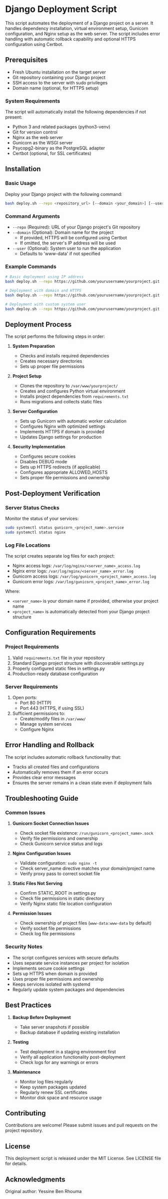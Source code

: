 # Django Deployment Script

This script automates the deployment of a Django project on a server. It handles dependency installation, virtual environment setup, Gunicorn configuration, and Nginx setup as the web server. The script includes error handling with automatic rollback capability and optional HTTPS configuration using Certbot.

## Prerequisites

- Fresh Ubuntu installation on the target server
- Git repository containing your Django project
- SSH access to the server with sudo privileges
- Domain name (optional, for HTTPS setup)

### System Requirements

The script will automatically install the following dependencies if not present:
- Python 3 and related packages (python3-venv)
- Git for version control
- Nginx as the web server
- Gunicorn as the WSGI server
- Psycopg2-binary as the PostgreSQL adapter
- Certbot (optional, for SSL certificates)

## Installation

### Basic Usage

Deploy your Django project with the following command:

```bash
bash deploy.sh --repo <repository_url> [--domain <your_domain>] [--user <system_user>]
```

### Command Arguments

- `--repo` (Required): URL of your Django project's Git repository
- `--domain` (Optional): Domain name for the project
  - If provided, HTTPS will be configured using Certbot
  - If omitted, the server's IP address will be used
- `--user` (Optional): System user to run the application
  - Defaults to 'www-data' if not specified

### Example Commands

```bash
# Basic deployment using IP address
bash deploy.sh --repo https://github.com/yourusername/yourproject.git

# Deployment with domain and HTTPS
bash deploy.sh --repo https://github.com/yourusername/yourproject.git --domain example.com

# Deployment with custom system user
bash deploy.sh --repo https://github.com/yourusername/yourproject.git --domain example.com --user customuser
```

## Deployment Process

The script performs the following steps in order:

1. **System Preparation**
   - Checks and installs required dependencies
   - Creates necessary directories
   - Sets up proper file permissions

2. **Project Setup**
   - Clones the repository to `/var/www/yourproject/`
   - Creates and configures Python virtual environment
   - Installs project dependencies from `requirements.txt`
   - Runs migrations and collects static files

3. **Server Configuration**
   - Sets up Gunicorn with automatic worker calculation
   - Configures Nginx with optimized settings
   - Implements HTTPS if domain is provided
   - Updates Django settings for production

4. **Security Implementation**
   - Configures secure cookies
   - Disables DEBUG mode
   - Sets up HTTPS redirects (if applicable)
   - Configures appropriate ALLOWED_HOSTS
   - Sets proper file permissions and ownership

## Post-Deployment Verification

### Server Status Checks

Monitor the status of your services:

```bash
sudo systemctl status gunicorn_<project_name>.service
sudo systemctl status nginx
```

### Log File Locations

The script creates separate log files for each project:

- Nginx access logs: `/var/log/nginx/<server_name>_access.log`
- Nginx error logs: `/var/log/nginx/<server_name>_error.log`
- Gunicorn access logs: `/var/log/gunicorn_<project_name>_access.log`
- Gunicorn error logs: `/var/log/gunicorn_<project_name>_error.log`

Where:
- `<server_name>` is your domain name if provided, otherwise your project name
- `<project_name>` is automatically detected from your Django project structure

## Configuration Requirements

### Project Requirements

1. Valid `requirements.txt` file in your repository
2. Standard Django project structure with discoverable settings.py
3. Properly configured static files in settings.py
4. Production-ready database configuration

### Server Requirements

1. Open ports:
   - Port 80 (HTTP)
   - Port 443 (HTTPS, if using SSL)
2. Sufficient permissions to:
   - Create/modify files in `/var/www/`
   - Manage system services
   - Configure Nginx

## Error Handling and Rollback

The script includes automatic rollback functionality that:
- Tracks all created files and configurations
- Automatically removes them if an error occurs
- Provides clear error messages
- Ensures the server remains in a clean state even if deployment fails

## Troubleshooting Guide

### Common Issues

1. **Gunicorn Socket Connection Issues**
   - Check socket file existence: `/run/gunicorn_<project_name>.sock`
   - Verify file permissions and ownership
   - Check Gunicorn service status and logs

2. **Nginx Configuration Issues**
   - Validate configuration: `sudo nginx -t`
   - Check server_name directive matches your domain/project name
   - Verify proxy pass to correct socket file

3. **Static Files Not Serving**
   - Confirm STATIC_ROOT in settings.py
   - Check file permissions in static directory
   - Verify Nginx static file location configuration

4. **Permission Issues**
   - Check ownership of project files (`www-data:www-data` by default)
   - Verify socket file permissions
   - Check log file permissions

### Security Notes

- The script configures services with secure defaults
- Uses separate service instances per project for isolation
- Implements secure cookie settings
- Sets up HTTPS when domain is provided
- Uses proper file permissions and ownership
- Keeps services isolated with systemd
- Regularly update system packages and dependencies

## Best Practices

1. **Backup Before Deployment**
   - Take server snapshots if possible
   - Backup database if updating existing installation

2. **Testing**
   - Test deployment in a staging environment first
   - Verify all application functionality post-deployment
   - Check logs for any warnings or errors

3. **Maintenance**
   - Monitor log files regularly
   - Keep system packages updated
   - Regularly renew SSL certificates
   - Monitor disk space and resource usage

## Contributing

Contributions are welcome! Please submit issues and pull requests on the project repository.

## License

This deployment script is released under the MIT License. See LICENSE file for details.

## Acknowledgments

Original author: Yessine Ben Rhouma